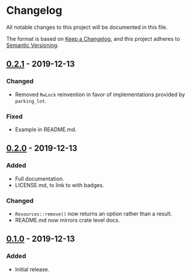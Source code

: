 # Changelog
All notable changes to this project will be documented in this file.

The format is based on [Keep a Changelog](https://keepachangelog.com/en/1.0.0/),
and this project adheres to [Semantic Versioning](https://semver.org/spec/v2.0.0.html).

<!--## [Unreleased](https://github.com/Ratysz/resources/compare/0.2.1..HEAD)-->

## [0.2.1](https://github.com/Ratysz/resources/compare/0.2.0..0.2.1) - 2019-12-13
### Changed
- Removed `RwLock` reinvention in favor of implementations provided by `parking_lot`.
### Fixed
- Example in README.md.

## [0.2.0](https://github.com/Ratysz/resources/compare/0.1.0..0.2.0) - 2019-12-13
### Added
- Full documentation.
- LICENSE.md, to link to with badges.
### Changed
- `Resources::remove()` now returns an option rather than a result.
- README.md now mirrors crate level docs.

## [0.1.0](https://github.com/Ratysz/resources/releases/tag/0.1.0)  - 2019-12-13
### Added
- Initial release.